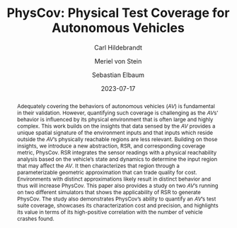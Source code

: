---
collection: publications
downloads:
    paper: https://dl.acm.org/doi/abs/10.1145/3597926.3598069
    repo: https://github.com/hildebrandt-carl/PhysicalCoverage
type: inproceedings
identifier: "hildebrandt-etal:issta:2023"
author: [Carl Hildebrandt, Meriel von Stein, Sebastian Elbaum]
title: "PhysCov: Physical Test Coverage for Autonomous Vehicles"
year: 2023
conference: International Symposium on Software Testing and Analysis (ISSTA) 2023
abstract: "Adequately covering the behaviors of autonomous vehicles ($AV$) is fundamental in their validation. However, quantifying such coverage is challenging as the $AV$s’ behavior is influenced by its physical environment that is often large and highly complex. This work builds on the insights that data sensed by the $AV$ provides a unique spatial signature of the environment inputs and that inputs which reside outside the $AV$’s physically reachable regions are less relevant. Building on those insights, we introduce a new abstraction, RSR, and corresponding coverage metric, PhysCov. RSR integrates the sensor readings with a physical reachability analysis based on the vehicle’s state and dynamics to determine the input region that may affect the $AV$. It then characterizes that region through a parameterizable geometric approximation that can trade quality for cost. Environments with distinct approximations likely result in distinct behavior and thus will increase PhysCov. This paper also provides a study on two $AV$’s running on two different simulators that shows the applicability of RSR to generate PhysCov. The study also demonstrates PhysCov’s ability to quantify an $AV$’s test suite coverage, showcases its characterization cost and precision, and highlights its value in terms of its high-positive correlation with the number of vehicle crashes found."
citation: "Carl Hildebrandt, Meriel von Stein, and Sebastian Elbaum. 2023. PhysCov: Physical Test Coverage for Autonomous Vehicles. In Proceedings of the 32nd ACM SIGSOFT International Symposium on Software Testing and Analysis (ISSTA 2023). Association for Computing Machinery, New York, NY, USA, 449–461. https://doi.org/10.1145/3597926.3598069"
timestamp: Mon, 17 Jul 2023 16:53:23 -0500
date: 2023-07-17
teaser: /publications/physcov.jpg
---